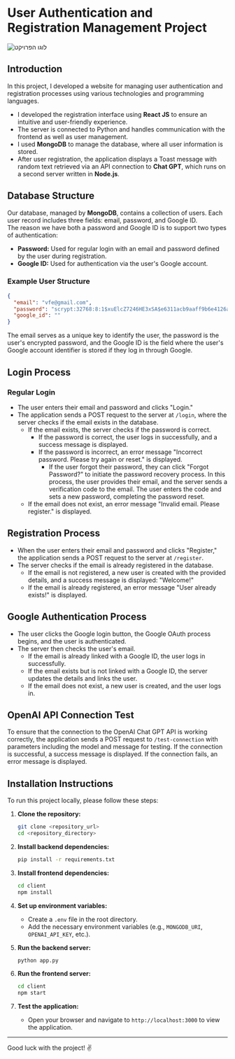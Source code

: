 
# User Authentication and Registration Management Project




![לוגו הפרויקט](https://drive.google.com/uc?export=view&id=17PrwMZ-7b9kZKNQhfzq8NNal2iacDdVQ)






## Introduction

In this project, I developed a website for managing user authentication and registration processes using various technologies and programming languages.

- I developed the registration interface using **React JS** to ensure an intuitive and user-friendly experience.
- The server is connected to Python and handles communication with the frontend as well as user management.
- I used **MongoDB** to manage the database, where all user information is stored.
- After user registration, the application displays a Toast message with random text retrieved via an API connection to **Chat GPT**, which runs on a second server written in **Node.js**.

## Database Structure

Our database, managed by **MongoDB**, contains a collection of users. Each user record includes three fields: email, password, and Google ID.  
The reason we have both a password and Google ID is to support two types of authentication:

- **Password:** Used for regular login with an email and password defined by the user during registration.
- **Google ID:** Used for authentication via the user's Google account.

### Example User Structure

```json
{
  "email": "vfe@gmail.com",
  "password": "scrypt:32768:8:1$xuElcZ7246HE3xSA$e6311acb9aaff9b6e4126a4b4af72c963f14756f7170c368d78c1e135b0ef4952fe619e52477d61f44e87bcb886aee0ec6c715d03dba16a7b7d2df8c9f8d2d95",
  "google_id": ""
}
```
The email serves as a unique key to identify the user, the password is the user's encrypted password, and the Google ID is the field where the user's Google account identifier is stored if they log in through Google.

## Login Process

### Regular Login

- The user enters their email and password and clicks "Login."
- The application sends a POST request to the server at `/login`, where the server checks if the email exists in the database.
  - If the email exists, the server checks if the password is correct.
    - If the password is correct, the user logs in successfully, and a success message is displayed.
    - If the password is incorrect, an error message "Incorrect password. Please try again or reset." is displayed.
      - If the user forgot their password, they can click "Forgot Password?" to initiate the password recovery process. In this process, the user provides their email, and the server sends a verification code to the email. The user enters the code and sets a new password, completing the password reset.
  - If the email does not exist, an error message "Invalid email. Please register." is displayed.

## Registration Process

- When the user enters their email and password and clicks "Register," the application sends a POST request to the server at `/register`.
- The server checks if the email is already registered in the database.
  - If the email is not registered, a new user is created with the provided details, and a success message is displayed: "Welcome!"
  - If the email is already registered, an error message "User already exists!" is displayed.

## Google Authentication Process

- The user clicks the Google login button, the Google OAuth process begins, and the user is authenticated.
- The server then checks the user's email.
  - If the email is already linked with a Google ID, the user logs in successfully.
  - If the email exists but is not linked with a Google ID, the server updates the details and links the user.
  - If the email does not exist, a new user is created, and the user logs in.

## OpenAI API Connection Test

To ensure that the connection to the OpenAI Chat GPT API is working correctly, the application sends a POST request to `/test-connection` with parameters including the model and message for testing. If the connection is successful, a success message is displayed. If the connection fails, an error message is displayed.

## Installation Instructions

To run this project locally, please follow these steps:

1. **Clone the repository:**

   ```bash
   git clone <repository_url>
   cd <repository_directory>
   ```

2. **Install backend dependencies:**

   ```bash
   pip install -r requirements.txt
   ```

3. **Install frontend dependencies:**

   ```bash
   cd client
   npm install
   ```

4. **Set up environment variables:**
   - Create a `.env` file in the root directory.
   - Add the necessary environment variables (e.g., `MONGODB_URI`, `OPENAI_API_KEY`, etc.).

5. **Run the backend server:**

   ```bash
   python app.py
   ```

6. **Run the frontend server:**

   ```bash
   cd client
   npm start
   ```

7. **Test the application:**
   - Open your browser and navigate to `http://localhost:3000` to view the application.

---

Good luck with the project! ✌️
